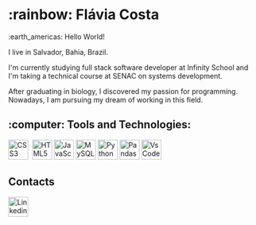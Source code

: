 <h1>:rainbow: Flávia Costa</h1> 

<p>:earth_americas: Hello World!</p>
<p>I live in Salvador, Bahia, Brazil.</p>
<p>I'm currently studying full stack software developer at Infinity School and I'm taking a technical course at SENAC on systems development.</p>
<p>After graduating in biology, I discovered my passion for programming. Nowadays, I am pursuing my dream of working in this field.</p>

<h2>:computer: Tools and Technologies:</h2>

<div>
          <img src="https://cdn.jsdelivr.net/gh/devicons/devicon/icons/css3/css3-original.svg" title="CSS3" alt="CSS3" width="40" height="40"/>&nbsp;
          <img src="https://cdn.jsdelivr.net/gh/devicons/devicon/icons/html5/html5-original.svg" title="HTML5" alt="HTML5" width="40" height="40"/>&nbsp;<img             src="https://cdn.jsdelivr.net/gh/devicons/devicon/icons/javascript/javascript-original.svg" title="JavaScript" alt="JavaScript" width="40" height="40"/>&nbsp;<img src="https://cdn.jsdelivr.net/gh/devicons/devicon/icons/mysql/mysql-original.svg"  title="MySQL" alt="MySQL" width="40" height="40"/>&nbsp;<img src="https://cdn.jsdelivr.net/gh/devicons/devicon/icons/python/python-original.svg" title="Python" alt="Python" width="40" height="40"/>&nbsp;<img src="https://cdn.jsdelivr.net/gh/devicons/devicon/icons/pandas/pandas-original-wordmark.svg" title="Pandas" alt="Pandas" width="40" height="40"/>&nbsp;<img src="https://cdn.jsdelivr.net/gh/devicons/devicon/icons/vscode/vscode-original.svg" title="VsCode" alt="VsCode" width="40" height="40"/>
          
</div>                               

<h2>Contacts</h2>
<div>
          <a href="linkedin.com/in/flavia-costa-02b29b216">  
            <img src="https://cdn.jsdelivr.net/gh/devicons/devicon/icons/linkedin/linkedin-original.svg" title="Linkedin" alt="Linkedin" width="40" height="40"/>
          
          
</div>
